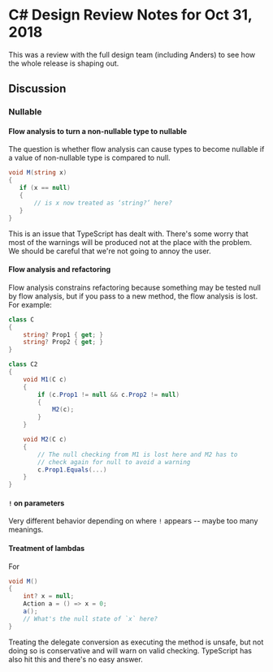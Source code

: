 
# C# Design Review Notes for Oct 31, 2018

This was a review with the full design team (including Anders) to see how the
whole release is shaping out.

## Discussion

### Nullable

#### Flow analysis to turn a non-nullable type to nullable

The question is whether flow analysis can cause types to become nullable if a
value of non-nullable type is compared to null.
 
```C#
void M(string x)
{
   if (x == null)
   {
       // is x now treated as ‘string?’ here?
   }
}
```

This is an issue that TypeScript has dealt with. There's some worry that most
of the warnings will be produced not at the place with the problem. We should
be careful that we're not going to annoy the user.

#### Flow analysis and refactoring

Flow analysis constrains refactoring because something may be tested null by
flow analysis, but if you pass to a new method, the flow analysis is lost. For
example: 

```C#
class C
{
    string? Prop1 { get; }
    string? Prop2 { get; }
}

class C2
{
    void M1(C c)
    {
        if (c.Prop1 != null && c.Prop2 != null)
        {
            M2(c);
        }
    }

    void M2(C c)
    { 
        // The null checking from M1 is lost here and M2 has to
        // check again for null to avoid a warning
        c.Prop1.Equals(...)
    }
}
```

#### `!` on parameters

Very different behavior depending on where `!` appears -- maybe too many
meanings.

#### Treatment of lambdas

For

```C#
void M()
{
    int? x = null;
    Action a = () => x = 0;
    a();
    // What's the null state of `x` here?
}
```

Treating the delegate conversion as executing the method is unsafe, but
not doing so is conservative and will warn on valid checking. TypeScript
has also hit this and there's no easy answer.